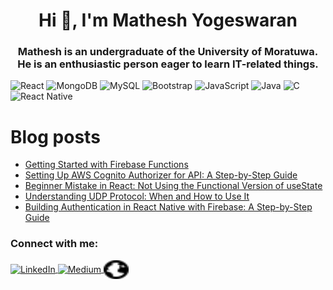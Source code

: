 <h1 align="center">Hi 👋, I'm Mathesh Yogeswaran</h1>
<h3 align="center">Mathesh is an undergraduate of the University of Moratuwa. He is an enthusiastic person eager to learn IT-related things.</h3>

![React](https://img.shields.io/badge/react-%2320232a.svg?style=for-the-badge&logo=react&logoColor=%2361DAFB)
![MongoDB](https://img.shields.io/badge/MongoDB-%234ea94b.svg?style=for-the-badge&logo=mongodb&logoColor=white)
![MySQL](https://img.shields.io/badge/mysql-%2300f.svg?style=for-the-badge&logo=mysql&logoColor=white)
![Bootstrap](https://img.shields.io/badge/bootstrap-%23563D7C.svg?style=for-the-badge&logo=bootstrap&logoColor=white)
![JavaScript](https://img.shields.io/badge/javascript-%23323330.svg?style=for-the-badge&logo=javascript&logoColor=%23F7DF1E)
![Java](https://img.shields.io/badge/java-%23ED8B00.svg?style=for-the-badge&logo=java&logoColor=white)
![C](https://img.shields.io/badge/c-%2300599C.svg?style=for-the-badge&logo=c&logoColor=white)
![React Native](https://img.shields.io/badge/react_native%20-%2320232a.svg?&style=for-the-badge&logo=react&logoColor=%2361DAFB)

# Blog posts
<!-- BLOG-POST-LIST:START -->
- [Getting Started with Firebase Functions](https://medium.com/@matheshyogeswaran/getting-started-with-firebase-functions-bdf292d87893?source=rss-505ef1b70e94------2)
- [Setting Up AWS Cognito Authorizer for API: A Step-by-Step Guide](https://medium.com/@matheshyogeswaran/setting-up-aws-cognito-authorizer-for-api-a-step-by-step-guide-b519afa51f09?source=rss-505ef1b70e94------2)
- [Beginner Mistake in React: Not Using the Functional Version of useState](https://blog.bitsrc.io/beginner-mistake-in-react-not-using-the-functional-version-of-usestate-0f8b429ea532?source=rss-505ef1b70e94------2)
- [Understanding UDP Protocol: When and How to Use It](https://towardsdev.com/understanding-udp-protocol-when-and-how-to-use-it-0309ebe51ee9?source=rss-505ef1b70e94------2)
- [Building Authentication in React Native with Firebase: A Step-by-Step Guide](https://towardsdev.com/building-authentication-in-react-native-with-firebase-a-step-by-step-guide-0b2a42d66a50?source=rss-505ef1b70e94------2)
<!-- BLOG-POST-LIST:END -->

<h3 align="left">Connect with me:</h3>
<p align="left">
  <a href="https://www.linkedin.com/in/mathesh-yogeswaran-442733196/" target="_blank">
    <img align="center" src="https://raw.githubusercontent.com/rahuldkjain/github-profile-readme-generator/master/src/images/icons/Social/linked-in-alt.svg" alt="LinkedIn" height="30" width="40" />
  </a>
  <a href="https://medium.com/@matheshyogeswaran" target="_blank">
    <img align="center" src="https://raw.githubusercontent.com/rahuldkjain/github-profile-readme-generator/master/src/images/icons/Social/medium.svg" alt="Medium" height="30" width="40" />
  </a>
  <a href="https://matheshy.onrender.com" target="_blank">
    <img align="center" src="https://raw.githubusercontent.com/iconic/open-iconic/master/svg/globe.svg" alt="Website" height="30" width="40" />
  </a>
</p>

